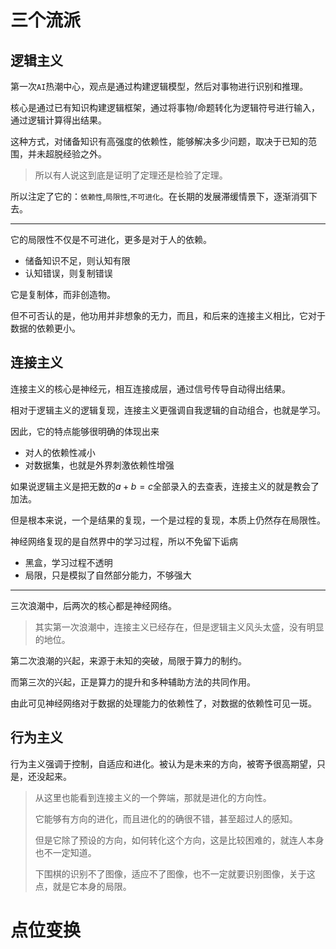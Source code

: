 #  三个流派

## 逻辑主义

第一次`AI`热潮中心，观点是通过构建逻辑模型，然后对事物进行识别和推理。

核心是通过已有知识构建逻辑框架，通过将事物/命题转化为逻辑符号进行输入，通过逻辑计算得出结果。

这种方式，对储备知识有高强度的依赖性，能够解决多少问题，取决于已知的范围，并未超脱经验之外。

> 所以有人说这到底是证明了定理还是检验了定理。

所以注定了它的：`依赖性`,`局限性`,`不可进化`。在长期的发展滞缓情景下，逐渐消弭下去。

<hr>

它的局限性不仅是不可进化，更多是对于人的依赖。

- 储备知识不足，则认知有限
- 认知错误，则复制错误

它是复制体，而非创造物。

但不可否认的是，他功用并非想象的无力，而且，和后来的连接主义相比，它对于数据的依赖更小。

## 连接主义

连接主义的核心是神经元，相互连接成层，通过信号传导自动得出结果。

相对于逻辑主义的逻辑复现，连接主义更强调自我逻辑的自动组合，也就是学习。

因此，它的特点能够很明确的体现出来

- 对人的依赖性减小
- 对数据集，也就是外界刺激依赖性增强

如果说逻辑主义是把无数的$a+b=c$全部录入的去查表，连接主义的就是教会了加法。

但是根本来说，一个是结果的复现，一个是过程的复现，本质上仍然存在局限性。

神经网络复现的是自然界中的学习过程，所以不免留下诟病

- 黑盒，学习过程不透明
- 局限，只是模拟了自然部分能力，不够强大

<hr>

三次浪潮中，后两次的核心都是神经网络。

> 其实第一次浪潮中，连接主义已经存在，但是逻辑主义风头太盛，没有明显的地位。

第二次浪潮的兴起，来源于未知的突破，局限于算力的制约。

而第三次的兴起，正是算力的提升和多种辅助方法的共同作用。

由此可见神经网络对于数据的处理能力的依赖性了，对数据的依赖性可见一斑。

## 行为主义

行为主义强调于控制，自适应和进化。被认为是未来的方向，被寄予很高期望，只是，还没起来。

> 从这里也能看到连接主义的一个弊端，那就是进化的方向性。
>
> 它能够有方向的进化，而且进化的的确很不错，甚至超过人的感知。
>
> 但是它除了预设的方向，如何转化这个方向，这是比较困难的，就连人本身也不一定知道。
>
> 下围棋的识别不了图像，适应不了图像，也不一定就要识别图像，关于这点，就是它本身的局限。

# 点位变换





